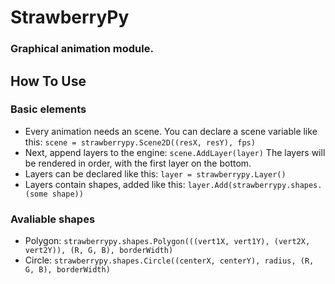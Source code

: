 # StrawberryPy
### Graphical animation module.

## How To Use
### Basic elements
* Every animation needs an scene. You can declare a scene variable like this: `scene = strawberrypy.Scene2D((resX, resY), fps)`
* Next, append layers to the engine: `scene.AddLayer(layer)` The layers will be rendered in order, with the first layer on the bottom.
* Layers can be declared like this: `layer = strawberrypy.Layer()`
* Layers contain shapes, added like this: `layer.Add(strawberrypy.shapes.(some shape))`

### Avaliable shapes
* Polygon: `strawberrypy.shapes.Polygon(((vert1X, vert1Y), (vert2X, vert2Y)), (R, G, B), borderWidth)`
* Circle: `strawberrypy.shapes.Circle((centerX, centerY), radius, (R, G, B), borderWidth)`
